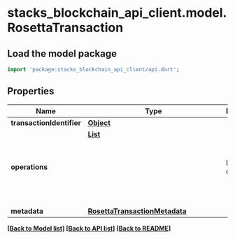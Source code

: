 # stacks_blockchain_api_client.model.RosettaTransaction

## Load the model package
```dart
import 'package:stacks_blockchain_api_client/api.dart';
```

## Properties
Name | Type | Description | Notes
------------ | ------------- | ------------- | -------------
**transactionIdentifier** | [**Object**](Object.md) |  | 
**operations** | [**List<Object>**](Object.md) | List of operations | [default to const []]
**metadata** | [**RosettaTransactionMetadata**](RosettaTransactionMetadata.md) |  | [optional] 

[[Back to Model list]](../README.md#documentation-for-models) [[Back to API list]](../README.md#documentation-for-api-endpoints) [[Back to README]](../README.md)


